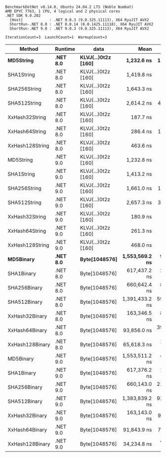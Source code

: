 ```

BenchmarkDotNet v0.14.0, Ubuntu 24.04.2 LTS (Noble Numbat)
AMD EPYC 7763, 1 CPU, 4 logical and 2 physical cores
.NET SDK 9.0.202
  [Host]            : .NET 9.0.3 (9.0.325.11113), X64 RyuJIT AVX2
  ShortRun-.NET 8.0 : .NET 8.0.14 (8.0.1425.11118), X64 RyuJIT AVX2
  ShortRun-.NET 9.0 : .NET 9.0.3 (9.0.325.11113), X64 RyuJIT AVX2

IterationCount=3  LaunchCount=1  WarmupCount=3  

```
| Method          | Runtime  | data                | Mean           | Error        | StdDev      | Min            | Max            | Gen0   | Allocated |
|---------------- |--------- |-------------------- |---------------:|-------------:|------------:|---------------:|---------------:|-------:|----------:|
| **MD5String**       | **.NET 8.0** | **KLVJ(...)0t2z [160]** |     **1,232.6 ns** |    **113.29 ns** |     **6.21 ns** |     **1,227.3 ns** |     **1,239.4 ns** | **0.0668** |    **1128 B** |
| SHA1String      | .NET 8.0 | KLVJ(...)0t2z [160] |     1,419.8 ns |     45.16 ns |     2.48 ns |     1,417.0 ns |     1,421.5 ns | 0.0839 |    1416 B |
| SHA256String    | .NET 8.0 | KLVJ(...)0t2z [160] |     1,643.3 ns |     98.29 ns |     5.39 ns |     1,638.4 ns |     1,649.1 ns | 0.1106 |    1856 B |
| SHA512String    | .NET 8.0 | KLVJ(...)0t2z [160] |     2,614.2 ns |    491.42 ns |    26.94 ns |     2,591.7 ns |     2,644.0 ns | 0.1907 |    3240 B |
| XxHash32String  | .NET 8.0 | KLVJ(...)0t2z [160] |       187.7 ns |     87.48 ns |     4.80 ns |       182.1 ns |       190.7 ns | 0.0348 |     584 B |
| XxHash64String  | .NET 8.0 | KLVJ(...)0t2z [160] |       286.4 ns |    137.92 ns |     7.56 ns |       277.8 ns |       292.0 ns | 0.0434 |     728 B |
| XxHash128String | .NET 8.0 | KLVJ(...)0t2z [160] |       463.6 ns |     71.58 ns |     3.92 ns |       459.1 ns |       466.1 ns | 0.0668 |    1128 B |
| MD5String       | .NET 9.0 | KLVJ(...)0t2z [160] |     1,232.8 ns |     32.12 ns |     1.76 ns |     1,231.3 ns |     1,234.8 ns | 0.0668 |    1128 B |
| SHA1String      | .NET 9.0 | KLVJ(...)0t2z [160] |     1,413.2 ns |     61.70 ns |     3.38 ns |     1,409.6 ns |     1,416.2 ns | 0.0839 |    1416 B |
| SHA256String    | .NET 9.0 | KLVJ(...)0t2z [160] |     1,661.0 ns |    171.90 ns |     9.42 ns |     1,650.8 ns |     1,669.4 ns | 0.1106 |    1856 B |
| SHA512String    | .NET 9.0 | KLVJ(...)0t2z [160] |     2,657.3 ns |    343.03 ns |    18.80 ns |     2,639.6 ns |     2,677.0 ns | 0.1907 |    3240 B |
| XxHash32String  | .NET 9.0 | KLVJ(...)0t2z [160] |       180.9 ns |     47.44 ns |     2.60 ns |       178.8 ns |       183.8 ns | 0.0348 |     584 B |
| XxHash64String  | .NET 9.0 | KLVJ(...)0t2z [160] |       261.3 ns |     23.55 ns |     1.29 ns |       259.9 ns |       262.4 ns | 0.0434 |     728 B |
| XxHash128String | .NET 9.0 | KLVJ(...)0t2z [160] |       468.0 ns |     28.04 ns |     1.54 ns |       466.4 ns |       469.5 ns | 0.0672 |    1128 B |
| **MD5Binary**       | **.NET 8.0** | **Byte[1048576]**       | **1,553,569.2 ns** |  **9,483.90 ns** |   **519.84 ns** | **1,553,067.4 ns** | **1,554,105.3 ns** |      **-** |      **41 B** |
| SHA1Binary      | .NET 8.0 | Byte[1048576]       |   617,437.2 ns |  2,084.35 ns |   114.25 ns |   617,306.3 ns |   617,516.9 ns |      - |      49 B |
| SHA256Binary    | .NET 8.0 | Byte[1048576]       |   660,642.4 ns |  8,369.80 ns |   458.78 ns |   660,112.9 ns |   660,919.2 ns |      - |      57 B |
| SHA512Binary    | .NET 8.0 | Byte[1048576]       | 1,391,433.2 ns | 59,689.41 ns | 3,271.78 ns | 1,388,804.2 ns | 1,395,097.3 ns |      - |      89 B |
| XxHash32Binary  | .NET 8.0 | Byte[1048576]       |   163,346.5 ns |  8,679.51 ns |   475.75 ns |   163,070.4 ns |   163,895.8 ns |      - |      32 B |
| XxHash64Binary  | .NET 8.0 | Byte[1048576]       |    93,856.0 ns | 39,708.08 ns | 2,176.53 ns |    91,885.3 ns |    96,192.1 ns |      - |      34 B |
| XxHash128Binary | .NET 8.0 | Byte[1048576]       |    65,618.3 ns |  1,492.20 ns |    81.79 ns |    65,556.9 ns |    65,711.1 ns |      - |      40 B |
| MD5Binary       | .NET 9.0 | Byte[1048576]       | 1,553,511.2 ns |  4,158.13 ns |   227.92 ns | 1,553,320.5 ns | 1,553,763.6 ns |      - |      41 B |
| SHA1Binary      | .NET 9.0 | Byte[1048576]       |   617,376.2 ns |  1,405.77 ns |    77.06 ns |   617,311.7 ns |   617,461.5 ns |      - |      49 B |
| SHA256Binary    | .NET 9.0 | Byte[1048576]       |   660,143.0 ns | 21,500.52 ns | 1,178.52 ns |   658,784.9 ns |   660,896.3 ns |      - |      57 B |
| SHA512Binary    | .NET 9.0 | Byte[1048576]       | 1,383,839.2 ns | 92,333.32 ns | 5,061.10 ns | 1,379,054.8 ns | 1,389,137.8 ns |      - |      89 B |
| XxHash32Binary  | .NET 9.0 | Byte[1048576]       |   163,143.0 ns |    927.27 ns |    50.83 ns |   163,104.0 ns |   163,200.5 ns |      - |      32 B |
| XxHash64Binary  | .NET 9.0 | Byte[1048576]       |    91,843.9 ns |    701.01 ns |    38.42 ns |    91,801.8 ns |    91,877.1 ns |      - |      32 B |
| XxHash128Binary | .NET 9.0 | Byte[1048576]       |    34,234.8 ns |  4,290.44 ns |   235.17 ns |    33,976.0 ns |    34,435.5 ns |      - |      40 B |
